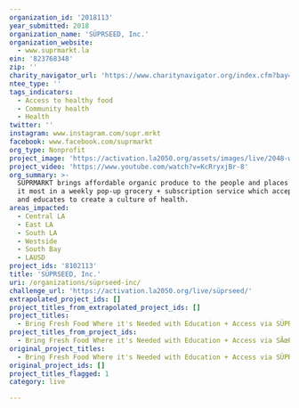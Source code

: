 ```yaml
---
organization_id: '2018113'
year_submitted: 2018
organization_name: 'SÜPRSEED, Inc.'
organization_website:
  - www.suprmarkt.la
ein: '823768348'
zip: ''
charity_navigator_url: 'https://www.charitynavigator.org/index.cfm?bay=search.profile&ein=823768348'
ntee_type: ''
tags_indicators:
  - Access to healthy food
  - Community health
  - Health
twitter: ''
instagram: www.instagram.com/supr.mrkt
facebook: www.facebook.com/suprmarkt
org_type: Nonprofit
project_image: 'https://activation.la2050.org/assets/images/live/2048-wide/süprseed.jpg'
project_video: 'https://www.youtube.com/watch?v=KcRryxjBr-8'
org_summary: >-
  SÜPRMARKT brings affordable organic produce to the people and places that need
  it most in a weekly pop-up grocery + subscription service which accepts EBT
  and educates to create a culture of health.
areas_impacted:
  - Central LA
  - East LA
  - South LA
  - Westside
  - South Bay
  - LAUSD
project_ids: '8102113'
title: 'SÜPRSEED, Inc.'
uri: /organizations/süprseed-inc/
challenge_url: 'https://activation.la2050.org/live/süprseed/'
extrapolated_project_ids: []
project_titles_from_extrapolated_project_ids: []
project_titles:
  - Bring Fresh Food Where it's Needed with Education + Access via SÜPRMARKT
project_titles_from_project_ids:
  - Bring Fresh Food Where it's Needed with Education + Access via SÃœPRMARKT
original_project_titles:
  - Bring Fresh Food Where it's Needed with Education + Access via SÜPRMARKT
original_project_ids: []
project_titles_flagged: 1
category: live

---
```

